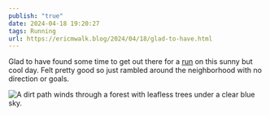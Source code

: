 ```yaml
---
publish: "true"
date: 2024-04-18 19:20:27
tags: Running
url: https://ericmwalk.blog/2024/04/18/glad-to-have.html
---
```


Glad to have found some time to get out there for a [run](https://strava.com/activities/11211104627) on this sunny but cool day. Felt pretty good so just rambled around the neighborhood with no direction or goals.

![A dirt path winds through a forest with leafless trees under a clear blue sky.](https://ericmwalk.blog/uploads/2024/img-8665.jpeg)